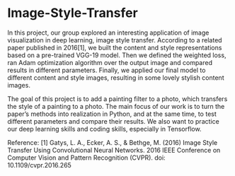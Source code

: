 # Image-Style-Transfer

In this project, our group explored an interesting application of image visualization in deep learning, image style transfer. 
According to a related paper published in 2016[1], we built the content and style representations based on a pre-trained VGG-19 model.
Then we defined the weighted loss, ran Adam optimization algorithm over the output image and compared results in different parameters. 
Finally, we applied our final model to different content and style images, resulting in some lovely stylish content images.

The goal of this project is to add a painting filter to a photo, which transfers the style of a painting to a photo. 
The main focus of our work is to turn the paper’s methods into realization in Python, and at the same time, to test different parameters and compare their results. 
We also want to practice our deep learning skills and coding skills, especially in Tensorflow.

Reference:
[1] Gatys, L. A., Ecker, A. S., & Bethge, M. (2016) Image Style Transfer Using Convolutional Neural Networks.
2016 IEEE Conference on Computer Vision and Pattern Recognition (CVPR). doi: 10.1109/cvpr.2016.265

